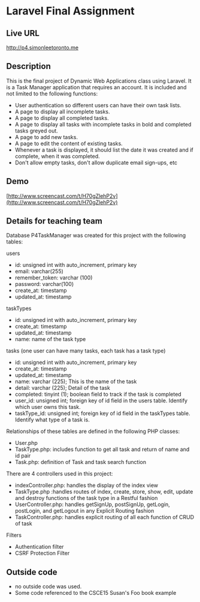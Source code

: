 # Laravel Final Assignment

## Live URL
<http://p4.simonleetoronto.me>

## Description
This is the final project of Dynamic Web Applications class using Laravel.
It is a Task Manager application that requires an account. It is included and not limited to the following functions:

- User authentication so different users can have their own task lists.
- A page to display all incomplete tasks.
- A page to display all completed tasks.
- A page to display all tasks with incomplete tasks in bold and completed tasks greyed out.
- A page to add new tasks.
- A page to edit the content of existing tasks.
- Whenever a task is displayed, it should list the date it was created and if complete, when it was completed.
- Don't allow empty tasks, don't allow duplicate email sign-ups, etc

## Demo

[http://www.screencast.com/t/H70gZlehP2v](http://www.screencast.com/t/H70gZlehP2v)


## Details for teaching team

Database P4TaskManager was created for this project with the following tables:

users
- id: unsigned int with auto_increment, primary key
- email:  varchar(255) 
- remember_token: varchar (100) 
- password: varchar(100)
- create_at: timestamp
- updated_at: timestamp 

taskTypes
- id: unsigned int with auto_increment, primary key
- create_at: timestamp
- updated_at: timestamp 
- name: name of the task type

tasks (one user can have many tasks, each task has a task type)
- id: unsigned int with auto_increment, primary key
- create_at: timestamp
- updated_at: timestamp 
- name: varchar (225); This is the name of the task 
- detail: varchar (225); Detail of the task
- completed: tinyint (1); boolean field to track if the task is completed
- user_id: unsigned int; foreign key of id field in the users table.  Identify which user owns this task. 
- taskType_id: unsigned int; foreign key of id field in the taskTypes table.  Identify what type of a task is. 

Relationships of these tables are defined in the following PHP classes:
- User.php
- TaskType.php: includes function to get all task and return of name and id pair
- Task.php: definition of Task and task search function

There are 4 controllers used in this project:
- indexController.php: handles the display of the index view
- TaskType.php :handles routes of index, create, store, show, edit, update and destroy functions of the task type in a Restful fashion
- UserController.php: handles getSignUp, postSignUp, getLogin, postLogin, and getLogout in any Explicit Routing fashion
- TaskController.php: handles explicit routing of all each function of CRUD of task 

Filters
- Authentication filter 
- CSRF Protection Filter


## Outside code
- no outside code was used.  
- Some code referenced to the CSCE15 Susan's Foo book example 